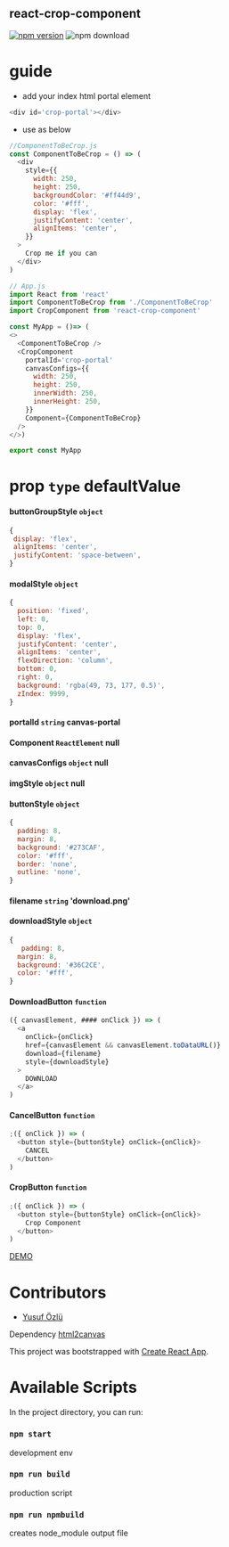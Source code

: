 ##  react-crop-component

[![npm version](https://badge.fury.io/js/react-crop-component.svg)](https://badge.fury.io/js/react-crop-component)
![npm download](https://img.shields.io/npm/dt/react-crop-component.svg)

# guide

- add your index html portal element

```js
<div id='crop-portal'></div>
```

- use as below

```js
//ComponentToBeCrop.js
const ComponentToBeCrop = () => (
  <div
    style={{
      width: 250,
      height: 250,
      backgroundColor: '#ff44d9',
      color: '#fff',
      display: 'flex',
      justifyContent: 'center',
      alignItems: 'center',
    }}
  >
    Crop me if you can
  </div>
)
```

```js
// App.js
import React from 'react'
import ComponentToBeCrop from './ComponentToBeCrop'
import CropComponent from 'react-crop-component'

const MyApp = ()=> (
<>
  <ComponentToBeCrop />
  <CropComponent
    portalId='crop-portal'
    canvasConfigs={{
      width: 250,
      height: 250,
      innerWidth: 250,
      innerHeight: 250,
    }}
    Component={ComponentToBeCrop}
  />
</>)

export const MyApp
```

# prop `type` defaultValue

#### buttonGroupStyle `object`

```js
{
 display: 'flex',
 alignItems: 'center',
 justifyContent: 'space-between',
}
```

#### modalStyle `object`

```js
{
  position: 'fixed',
  left: 0,
  top: 0,
  display: 'flex',
  justifyContent: 'center',
  alignItems: 'center',
  flexDirection: 'column',
  bottom: 0,
  right: 0,
  background: 'rgba(49, 73, 177, 0.5)',
  zIndex: 9999,
}
```

#### portalId `string` canvas-portal

#### Component `ReactElement` null

#### canvasConfigs `object` null

#### imgStyle `object` null

#### buttonStyle `object`

```js
{
  padding: 8,
  margin: 8,
  background: '#273CAF',
  color: '#fff',
  border: 'none',
  outline: 'none',
}
```

#### filename `string` 'download.png'

#### downloadStyle `object`

```js
{
   padding: 8,
  margin: 8,
  background: '#36C2CE',
  color: '#fff',
}
```

#### DownloadButton `function`

```js
({ canvasElement, #### onClick }) => (
  <a
    onClick={onClick}
    href={canvasElement && canvasElement.toDataURL()}
    download={filename}
    style={downloadStyle}
  >
    DOWNLOAD
  </a>
)
```

#### CancelButton `function`

```js
;({ onClick }) => (
  <button style={buttonStyle} onClick={onClick}>
    CANCEL
  </button>
)
```

#### CropButton `function`

```js
;({ onClick }) => (
  <button style={buttonStyle} onClick={onClick}>
    Crop Component
  </button>
)
```

[DEMO](https://codesandbox.io/s/react-component2canvas-892h8)

# Contributors

- [Yusuf Özlü](https://github.com/ozluy)

Dependency [html2canvas](https://github.com/niklasvh/html2canvas)

This project was bootstrapped with [Create React App](https://github.com/facebook/create-react-app).

# Available Scripts

In the project directory, you can run:

### `npm start`

development env

### `npm run build`

production script

### `npm run npmbuild`

creates node_module output file
